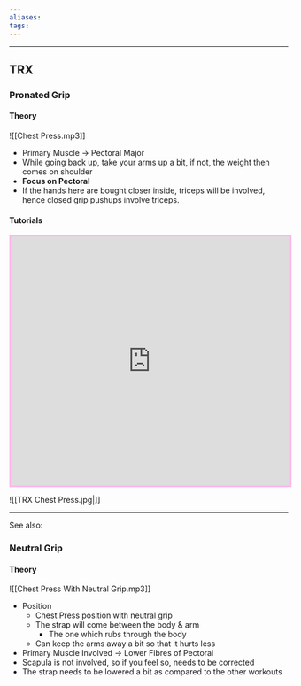 ```yaml
---
aliases:
tags: 
---
```

---

## TRX
### Pronated Grip
#### Theory 
![[Chest Press.mp3]]
- Primary Muscle → Pectoral Major 
- While going back up, take your arms up a bit, if not, the weight then comes on shoulder 
- **Focus on Pectoral**
- If the hands here are bought closer inside, triceps will be involved, hence closed grip pushups involve triceps.
#### Tutorials
<iframe width='100%' height='450' src='https://www.youtube.com/embed/-vPgHzuRI7I' frameborder='0' allow='accelerometer; autoplay; clipboard-write; encrypted-media; gyroscope; picture-in-picture' allowfullscreen style='border: 3px solid #ffbaeb;'></iframe>


![[TRX Chest Press.jpg|]]

---

See also:





### Neutral Grip
#### Theory 
![[Chest Press With Neutral Grip.mp3]]
- Position 
	- Chest Press position with neutral grip
	- The strap will come between the body & arm
		- The one which rubs through the body
	- Can keep the arms away a bit so that it hurts less
- Primary Muscle Involved → Lower Fibres of Pectoral
- Scapula is not involved, so if you feel so, needs to be corrected
- The strap needs to be lowered a bit as compared to the other workouts

